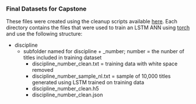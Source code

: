### Final Datasets for Capstone

These files were created using the cleanup scripts available [here](https://github.com/dbouquin/DATA_698/blob/master/data_vis_examples/data_cleanup_for_vis.ipynb). Each directory contains the files that were used to train an LSTM ANN using [torch](http://torch.ch/) and use the following structure:    
* discipline
	* subfolder named for discipline + _number; number = the nunber of titles included in training dataset
		* discipline_number_clean.txt = training data with white space removed
		* discipline_number_sample_nl.txt = sample of 10,000 titles generated using LSTM trained on training data
		* discipline_number_clean.h5 
		* discipline_number_clean.json